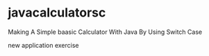 # javacalculatorsc
Making A Simple baasic Calculator With Java By Using Switch Case

new application exercise
